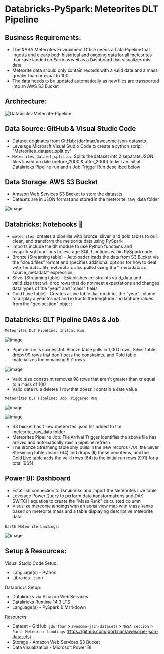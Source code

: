 # Databricks-PySpark: Meteorites DLT Pipeline

## Business Requirements: 
  * The NASA Meteorites Environment Office needs a Data Pipeline that ingests and cleans both historical and ongoing data for all meteorites that have landed on Earth as well as a Dashboard that visualizes this data
  * Meteorite data should only contain records with a valid date and a mass greater than or equal to 100
  * The data needs to be updated automatically as new files are transported into an AWS S3 Bucket


## Architecture:

![Databricks-Meteorite-Pipeline](https://github.com/tKetelhut95/DEV/assets/16889892/627ac76e-2d8c-456b-a289-a169137fda16)


## Data Source: GitHub & Visual Studio Code

* Dataset originates from GitHub: [jdorfman/awesome-json-datasets](https://github.com/jdorfman/awesome-json-datasets)
* Leverage Microsoft Visual Studio Code to create a python script "Meteorites_dataset_split.py"
* `Meteorites_dataset_split.py`: Splits the dataset into 2 separate JSON files based on date (before_2000 & after_2000) to test an initial Databricks Pipeline run and a Job Trigger Run described below


## Data Storage: AWS S3 Bucket
* Amazon Web Services S3 Bucket to store the datasets
* Datasets are in JSON format and stored in the meteorite_raw_data folder
  
![image](https://github.com/tKetelhut95/DEV/assets/16889892/a06d7e74-ece4-4c59-ae8d-4c4a89aeadc4)


## Databricks: Notebooks 📔 

* `meteorites`: creates a pipeline with bronze, silver, and gold tables to pull, clean, and transform the meteorite data using PySpark
* Imports include the dlt module to use Python functions and pyspark.sql.functions to leverage SQL functions within PySpark code
* Bronze (Streaming table) - Autoloader loads the data from S3 Bucket via the "cloud.files" format and specifies additional options for how to deal with the data...file metadata is also pulled using the "_metadata as source_metadata" expression
* Silver (Streaming table) - Establishes constraints valid_data and valid_size that will drop rows that do not meet expectations and changes data types of the "year" and "mass" fields
* Gold (Live table) - Creates a Live table that modifies the "year" column to display a year format and extracts the longitude and latitude values from the "geolocation" object


## Databricks: DLT Pipeline DAGs & Job

`Meteorites DLT Pipeline: Initial Run`

![image](https://github.com/tKetelhut95/DEV/assets/16889892/ba7bdd57-116a-4276-937d-4f249fb02f72)
   * Pipeline run is successful. Bronze table pulls in 1,000 rows, Silver table drops 99 rows that don't pass the constraints, and Gold table materializes the remaining 901 rows

![image](https://github.com/tKetelhut95/DEV/assets/16889892/d87cccb6-b54a-45d3-ba9a-c2e83de9df7f)
   * Valid_size constraint removes 98 rows that aren't greater than or equal to a mass of 100
   * Valid_date rule deletes 1 row that doesn't contain a date value


`Meteorites DLT Pipeline: Job Triggered Run`

![image](https://github.com/tKetelhut95/DEV/assets/16889892/f5f9083e-c61e-4a9c-9ce2-800024676241)

![image](https://github.com/tKetelhut95/DEV/assets/16889892/2acb030b-30df-4897-a302-5558e6ccea19)
   * S3 bucket has 1 new meteorites .json file added to the meteorite_raw_data folder
   * Meteorites Pipeline Job: File Arrival Trigger identifies the above file has arrived and automatically runs a pipeline refresh
   * The Bronze Streaming table only pulls in the new records (70), the Silver Streaming table cleans (64) and drops (6) these new items, and the Gold Live table adds the valid rows (64) to the initial run rows (901) for a total (965)

## Power BI: Dashboard
   * Establish connection to Databricks and import the Meteorites Live table
   * Leverage Power Query to perform data transformations and DAX SWITCH equation to create the "Mass Rank" calculated column 
   * Visualize meteorite landings with an aerial view map with Mass Ranks based on meteorite mass and a table displaying descriptive meteorite data
   
   `Earth Meteorite Landings`:

![image](https://github.com/tKetelhut95/DEV/assets/16889892/360832cd-925d-45df-bc12-3708ec3dbf36)


## Setup & Resources:

Visual Studio Code Setup:
   * Language(s) - Python
   * Libraries - json

Databricks Setup:
   * Databricks via Amazon Web Services
   * Databricks Runtime 14.3 LTS
   * Language(s) - PySpark & Markdown

Resources:
   * Dataset - GitHub: `jdorfman` > `awesome-json-datasets` > `NASA section` > `Earth Meteorite Landings` (https://github.com/jdorfman/awesome-json-datasets)
   * Storage - Amazon Web Services S3 Bucket
   * Data Visualization - Microsoft Power BI
